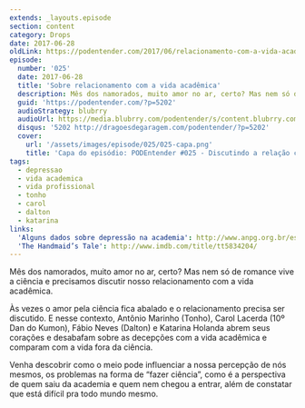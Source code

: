 ```yaml
---
extends: _layouts.episode
section: content
category: Drops
date: 2017-06-28
oldLink: https://podentender.com/2017/06/relacionamento-com-a-vida-academica.html
episode:
  number: '025'
  date: 2017-06-28
  title: 'Sobre relacionamento com a vida acadêmica'
  description: Mês dos namorados, muito amor no ar, certo? Mas nem só de romance vive a ciência e precisamos discutir nosso relacionamento com a vida acadêmica. Às vezes o amor pela ciência fica abalado e o relacionamento precisa ser discutido. 
  guid: 'https://podentender.com/?p=5202'
  audioStrategy: blubrry
  audioUrl: https://media.blubrry.com/podentender/s/content.blubrry.com/podentender/PODEntender_025_Discutindo_o_relacionamento_com_a_vida_academica.mp3
  disqus: '5202 http://dragoesdegaragem.com/podentender/?p=5202'
  cover:
    url: '/assets/images/episode/025/025-capa.png'
    title: 'Capa do episódio: PODEntender #025 - Discutindo a relação com a vida acadêmica' 
tags:
  - depressao
  - vida academica
  - vida profissional
  - tonho
  - carol
  - dalton
  - katarina
links:
  'Alguns dados sobre depressão na academia': http://www.anpg.org.br/estresse-e-depressao-na-pos-graduacao-uma-realidade-que-a-academia-insiste-em-nao-ver/
  'The Handmaid’s Tale': http://www.imdb.com/title/tt5834204/
---
```


Mês dos namorados, muito amor no ar, certo? Mas nem só de romance vive a ciência e
precisamos discutir nosso relacionamento com a vida acadêmica.

Às vezes o amor pela ciência fica abalado e o relacionamento precisa ser discutido.
E nesse contexto, Antônio Marinho (Tonho), Carol Lacerda (10º Dan do Kumon),
Fábio Neves (Dalton) e Katarina Holanda abrem seus corações e desabafam sobre as decepções
com a vida acadêmica e comparam com a vida fora da ciência.

Venha descobrir como o meio pode influenciar a nossa percepção de nós mesmos, os problemas na
forma de “fazer ciência”, como é a perspectiva de quem saiu da academia e quem nem chegou
a entrar, além de constatar que está difícil pra todo mundo mesmo.
